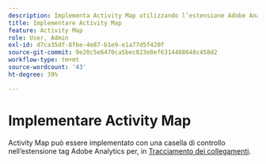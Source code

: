 ```yaml
---
description: Implementa Activity Map utilizzando l’estensione Adobe Analytics.
title: Implementare Activity Map
feature: Activity Map
role: User, Admin
exl-id: d7ca35df-8fbe-4e87-b1e9-e1a77d5f420f
source-git-commit: 9e20c5e6470ca5bec823e8ef6314468648c458d2
workflow-type: tm+mt
source-wordcount: '43'
ht-degree: 39%

---
```


# Implementare Activity Map

Activity Map può essere implementato con una casella di controllo nell’estensione tag Adobe Analytics per, in [Tracciamento dei collegamenti](https://experienceleague.adobe.com/docs/experience-platform/tags/extensions/adobe/analytics/overview.html?lang=it).
